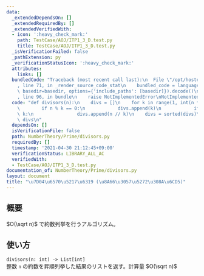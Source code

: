 ```yaml
---
data:
  _extendedDependsOn: []
  _extendedRequiredBy: []
  _extendedVerifiedWith:
  - icon: ':heavy_check_mark:'
    path: TestCase/AOJ/ITP1_3_D.test.py
    title: TestCase/AOJ/ITP1_3_D.test.py
  _isVerificationFailed: false
  _pathExtension: py
  _verificationStatusIcon: ':heavy_check_mark:'
  attributes:
    links: []
  bundledCode: "Traceback (most recent call last):\n  File \"/opt/hostedtoolcache/Python/3.10.4/x64/lib/python3.10/site-packages/onlinejudge_verify/documentation/build.py\"\
    , line 71, in _render_source_code_stat\n    bundled_code = language.bundle(stat.path,\
    \ basedir=basedir, options={'include_paths': [basedir]}).decode()\n  File \"/opt/hostedtoolcache/Python/3.10.4/x64/lib/python3.10/site-packages/onlinejudge_verify/languages/python.py\"\
    , line 96, in bundle\n    raise NotImplementedError\nNotImplementedError\n"
  code: "def divisors(n):\n    divs = []\n    for k in range(1, int(n ** 0.5) + 1):\n\
    \        if n % k == 0:\n            divs.append(k)\n            if k != n //\
    \ k:\n                divs.append(n // k)\n    divs = sorted(divs)\n    return\
    \ divs\n"
  dependsOn: []
  isVerificationFile: false
  path: NumberTheory/Prime/divisors.py
  requiredBy: []
  timestamp: '2021-04-30 21:12:45+09:00'
  verificationStatus: LIBRARY_ALL_AC
  verifiedWith:
  - TestCase/AOJ/ITP1_3_D.test.py
documentation_of: NumberTheory/Prime/divisors.py
layout: document
title: "\u7D04\u6570\u5217\u6319 (\u8A66\u3057\u5272\u308A\u6CD5)"
---
```


## 概要
$O(\sqrt n)$ で約数列挙を行うアルゴリズム。

## 使い方
`divisors(n: int) -> List[int]`  
整数 `n` の約数を昇順列挙した結果のリストを返す。計算量 $O(\sqrt n)$
